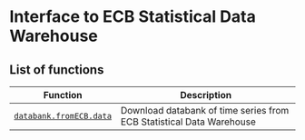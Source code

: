 # Interface to ECB Statistical Data Warehouse

## List of functions

| Function      | Description       |
|---            |---                |
[`databank.fromECB.data`](data.md)                           | Download databank of time series from ECB Statistical Data Warehouse

